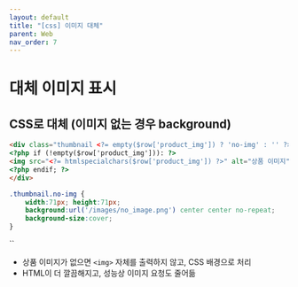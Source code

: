 ```yaml
---
layout: default
title: "[css] 이미지 대체"
parent: Web
nav_order: 7
---
```



# 대체 이미지 표시

## CSS로 대체 (이미지 없는 경우 background)

```html
<div class="thumbnail <?= empty($row['product_img']) ? 'no-img' : '' ?>">     
<?php if (!empty($row['product_img'])): ?>         
<img src="<?= htmlspecialchars($row['product_img']) ?>" alt="상품 이미지">     
<?php endif; ?> 
</div>
```

```css
.thumbnail.no-img {     
	width:71px; height:71px;     
	background:url('/images/no_image.png') center center no-repeat;     
	background-size:cover; 
}
```

``
- 상품 이미지가 없으면 `<img>` 자체를 출력하지 않고, CSS 배경으로 처리    
- HTML이 더 깔끔해지고, 성능상 이미지 요청도 줄어듦
